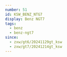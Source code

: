 ```yaml
---
number: 51
id: KSW_BENZ_NTG7
display: Benz NGT7
tags:
  - benz
  - benz-ngt7
since:
  - zxw/gt6/20241129gt_ksw
  - zxw/gt7/20241214gt_ksw
---
```

